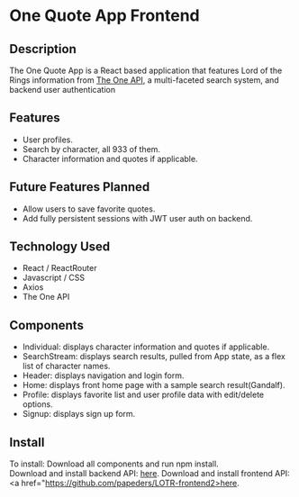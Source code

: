 # One Quote App Frontend

## Description

The One Quote App is a React based application that features Lord of the Rings information from [The One API](https://the-one-api.dev/), a multi-faceted search system, and backend user authentication

## Features

- User profiles.
- Search by character, all 933 of them.
- Character information and quotes if applicable.

## Future Features Planned

- Allow users to save favorite quotes.
- Add fully persistent sessions with JWT user auth on backend. 

## Technology Used

- React / ReactRouter
- Javascript / CSS
- Axios
- The One API

## Components

- Individual: displays character information and quotes if applicable.
- SearchStream: displays search results, pulled from App state, as a flex list of character names.
- Header: displays navigation and login form.
- Home: displays front home page with a sample search result(Gandalf).
- Profile: displays favorite list and user profile data with edit/delete options.
- Signup: displays sign up form.

## Install
To install:
Download all components and run npm install. <br>
Download and install backend API: <a href="https://github.com/papeders/LOTR-backend">here</a>.
Download and install frontend API: <a href="https://github.com/papeders/LOTR-frontend2>here</a>.


